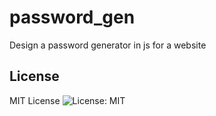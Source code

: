 # password_gen
Design a password generator in js for a website

## License
MIT License
![License: MIT](https://img.shields.io/badge/License-MIT-yellow.svg)
